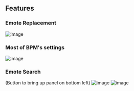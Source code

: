 ## Features
### Emote Replacement
![image](https://cloud.githubusercontent.com/assets/4991977/12633688/7eae4446-c528-11e5-83c6-7d367df016d8.png)
### Most of BPM's settings
![image](https://cloud.githubusercontent.com/assets/4991977/12633623/0460a792-c528-11e5-9963-4ad19af054b2.png)
### Emote Search
(Button to bring up panel on bottom left)
![image](https://cloud.githubusercontent.com/assets/4991977/14405656/79d9d2d8-fe48-11e5-9c81-ddd02578f95f.png)
![image](https://cloud.githubusercontent.com/assets/4991977/12077462/e3b95ea4-b199-11e5-898a-3eaccf7d6032.png)

